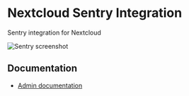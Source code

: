 # Nextcloud Sentry Integration
Sentry integration for Nextcloud

![Sentry screenshot](https://user-images.githubusercontent.com/1374172/32739917-8f719584-c8a1-11e7-9f06-182043c2b970.png)

## Documentation

* [Admin documentation](doc/admin.md)
